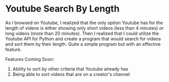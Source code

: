 # Youtube Search By Length

As I browsed on Youtube, I realized that the only option Youtube has for the length of videos is either showing only short videos (less than 4 minutes) or long videos (more than 20 minutes). Then I realized that I could utilize the Youtube API for Python and create a program that would search for videos and sort them by their length. Quite a simple program but with an effective feature. 

Features Coming Soon:
1. Ability to sort by other criteria that Youtube already has
2. Being able to sort videos that are on a creator's channel


